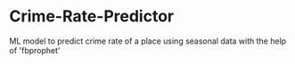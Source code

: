 # Crime-Rate-Predictor
ML model to predict crime rate of a place using seasonal data with the help of 'fbprophet'
